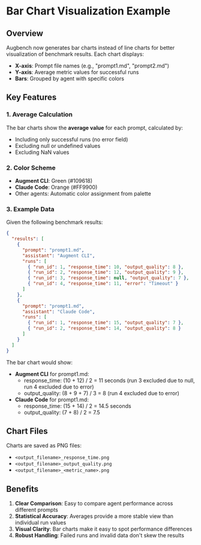 # Bar Chart Visualization Example

## Overview

Augbench now generates bar charts instead of line charts for better visualization of benchmark results. Each chart displays:

- **X-axis**: Prompt file names (e.g., "prompt1.md", "prompt2.md")
- **Y-axis**: Average metric values for successful runs
- **Bars**: Grouped by agent with specific colors

## Key Features

### 1. Average Calculation
The bar charts show the **average value** for each prompt, calculated by:
- Including only successful runs (no error field)
- Excluding null or undefined values
- Excluding NaN values

### 2. Color Scheme
- **Augment CLI**: Green (#109618)
- **Claude Code**: Orange (#FF9900)
- Other agents: Automatic color assignment from palette

### 3. Example Data

Given the following benchmark results:

```json
{
  "results": [
    {
      "prompt": "prompt1.md",
      "assistant": "Augment CLI",
      "runs": [
        { "run_id": 1, "response_time": 10, "output_quality": 8 },
        { "run_id": 2, "response_time": 12, "output_quality": 9 },
        { "run_id": 3, "response_time": null, "output_quality": 7 },
        { "run_id": 4, "response_time": 11, "error": "Timeout" }
      ]
    },
    {
      "prompt": "prompt1.md",
      "assistant": "Claude Code",
      "runs": [
        { "run_id": 1, "response_time": 15, "output_quality": 7 },
        { "run_id": 2, "response_time": 14, "output_quality": 8 }
      ]
    }
  ]
}
```

The bar chart would show:
- **Augment CLI** for prompt1.md:
  - response_time: (10 + 12) / 2 = 11 seconds (run 3 excluded due to null, run 4 excluded due to error)
  - output_quality: (8 + 9 + 7) / 3 = 8 (run 4 excluded due to error)
- **Claude Code** for prompt1.md:
  - response_time: (15 + 14) / 2 = 14.5 seconds
  - output_quality: (7 + 8) / 2 = 7.5

## Chart Files

Charts are saved as PNG files:
- `<output_filename>_response_time.png`
- `<output_filename>_output_quality.png`
- `<output_filename>_<metric_name>.png`

## Benefits

1. **Clear Comparison**: Easy to compare agent performance across different prompts
2. **Statistical Accuracy**: Averages provide a more stable view than individual run values
3. **Visual Clarity**: Bar charts make it easy to spot performance differences
4. **Robust Handling**: Failed runs and invalid data don't skew the results
